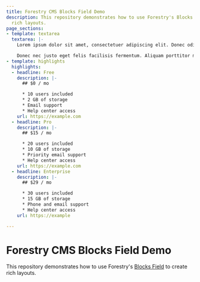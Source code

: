 ```yaml
---
title: Forestry CMS Blocks Field Demo
description: This repository demonstrates how to use Forestry's Blocks Field to create
  rich layouts.
page_sections:
- template: textarea
  textarea: |-
    Lorem ipsum dolor sit amet, consectetuer adipiscing elit. Donec odio. Quisque volutpat mattis eros. Nullam malesuada erat ut turpis. Suspendisse urna nibh, viverra non, semper suscipit, posuere a, pede.

    Donec nec justo eget felis facilisis fermentum. Aliquam porttitor mauris sit amet orci. Aenean dignissim pellentesque felis.
- template: highlights
  highlights:
  - headline: Free
    description: |-
      ## $0 / mo

      * 10 users included
      * 2 GB of storage
      * Email support
      * Help center access
    url: https://example.com
  - headline: Pro
    description: |-
      ## $15 / mo

      * 20 users included
      * 10 GB of storage
      * Priority email support
      * Help center access
    url: https://example.com
  - headline: Enterprise
    description: |-
      ## $29 / mo

      * 30 users included
      * 15 GB of storage
      * Phone and email support
      * Help center access
    url: https://example

---
```

# Forestry CMS Blocks Field Demo

This repository demonstrates how to use Forestry's [Blocks Field](https://forestry.io/docs/settings/fields/#blocks) to create rich layouts.